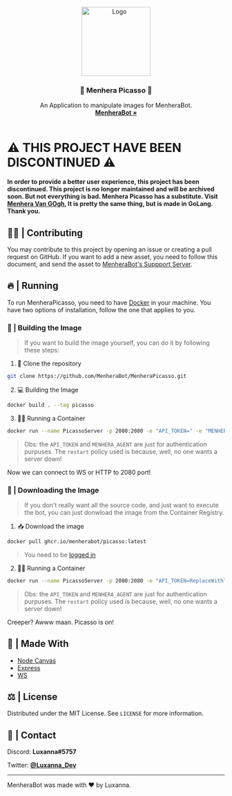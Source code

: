 <p align="center">
    <img src="https://i.imgur.com/g9MuGLw.png" alt="Logo" width="160" height="160">

  <h3 align="center">📔 <b>Menhera Picasso</b> 📔</h3>

  <p align="center">
    An Application to manipulate images for MenheraBot.
    <br />
    <a href="https://github.com/MenheraBot/MenheraBot"><strong>MenheraBot »</strong></a>
    <br />
    <br />
  </p>
</p>

# ⚠️ THIS PROJECT HAVE BEEN DISCONTINUED ⚠️

**In order to provide a better user experience, this project has been discontinued. This project is no longer maintained and will be archived soon. But not everything is bad. Menhera Picasso has a substitute. Visit [Menhera Van GOgh](https://github.com/MenheraBot/MenheraVanGOgh), It is pretty the same thing, but is made in GoLang. Thank you.**

## 👨‍💻 | Contributing

You may contribute to this project by opening an issue or creating a pull request on GitHub. If you want to add a new asset, you need to follow this document, and send the asset to [MenheraBot's Suppport Server](https://discord.com/invite/fZMdQbA).

## 🔥 | Running

To run MenheraPicasso, you need to have [Docker](https://www.docker.com/) in your machine. You have two options of installation, follow the one that applies to you.

### 🔮 | Building the Image

> If you want to build the image yourself, you can do it by following these steps:

1. 🧹 Clone the repository

```bash
git clone https://github.com/MenheraBot/MenheraPicasso.git
```

2. 💻 Building the Image

```bash
docker build . --tag picasso
```

3. 🏃‍♂️ Running a Container

```bash
docker run --name PicassoServer -p 2080:2080 -e "API_TOKEN=" -e "MENHERA_AGENT=" --restart unless-stopped -d -t picasso
```

> Obs: the `API_TOKEN` and `MENHERA_AGENT` are just for authentication purpuses. The `restart` policy used is because, well, no one wants a server down!

Now we can connect to WS or HTTP to 2080 port!

### 🎉 | Downloading the Image

> If you don't really want all the source code, and just want to execute the bot, you can just donwload the image from the Container Registry.

1. 📥 Download the image

```bash
docker pull ghcr.io/menherabot/picasso:latest
```

> You need to be [logged in](https://docs.github.com/en/packages/working-with-a-github-packages-registry/working-with-the-container-registry#authenticating-to-the-container-registry)

2. 🏃‍♂️ Running a Container

```bash
docker run --name PicassoServer -p 2080:2080 -e "API_TOKEN=ReplaceWithToken" -e "MENHERA_AGENT=Agent??Yes!Agent" --restart unless-stopped -d -t ghcr.io/menherabot/picasso:latest
```

> Obs: the `API_TOKEN` and `MENHERA_AGENT` are just for authentication purpuses. The `restart` policy used is because, well, no one wants a server down!

Creeper? Awww maan. Picasso is on!

## 🔨 | Made With

- [Node Canvas](https://www.npmjs.com/package/canvas)
- [Express](https://expressjs.com/pt-br/)
- [WS](https://www.npmjs.com/package/ws)

## ⚖️ | License

Distributed under the MIT License. See `LICENSE` for more information.

## 📧 | Contact

Discord: **Luxanna#5757**

Twitter: **[@Luxanna_Dev](https://twitter.com/Luxanna_Dev)**

---

MenheraBot was made with ❤️ by Luxanna.
